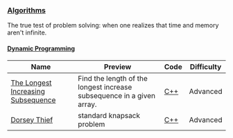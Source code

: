 
### [Algorithms](https://www.hackerrank.com/domains/algorithms)
The true test of problem solving: when one realizes that time and memory aren't infinite.



#### [Dynamic Programming](https://www.hackerrank.com/domains/algorithms/dynamic-programming)

Name | Preview | Code | Difficulty
---- | ------- | ---- | ----------
[The Longest Increasing Subsequence](https://www.hackerrank.com/challenges/longest-increasing-subsequent)|Find the length of the longest increase subsequence in a given array.|[C++](longest-increasing-subsequent.cpp)|Advanced
[Dorsey Thief](https://www.hackerrank.com/challenges/dorsey-thief)|standard knapsack problem|[C++](dorsey-thief.cpp)|Advanced


